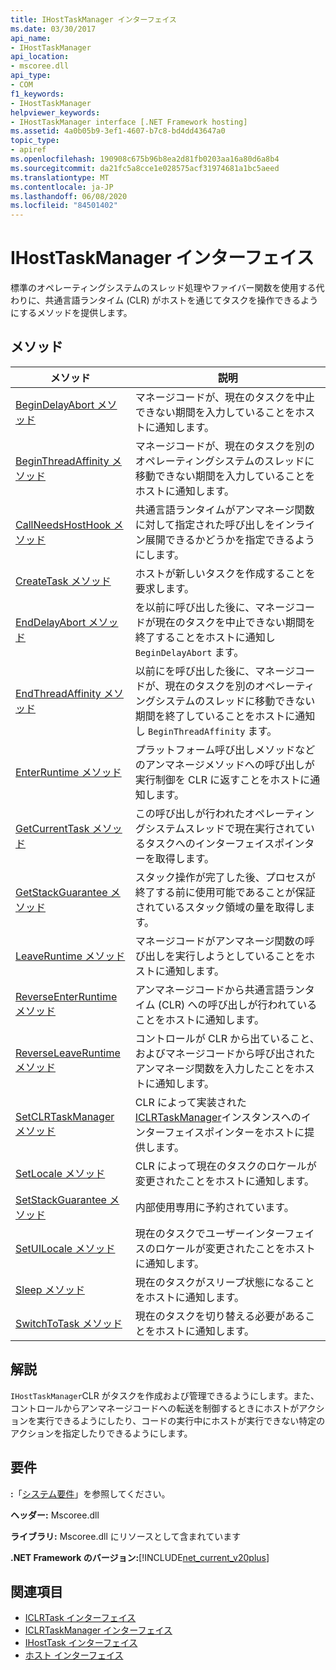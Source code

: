 ```yaml
---
title: IHostTaskManager インターフェイス
ms.date: 03/30/2017
api_name:
- IHostTaskManager
api_location:
- mscoree.dll
api_type:
- COM
f1_keywords:
- IHostTaskManager
helpviewer_keywords:
- IHostTaskManager interface [.NET Framework hosting]
ms.assetid: 4a0b05b9-3ef1-4607-b7c8-bd4dd43647a0
topic_type:
- apiref
ms.openlocfilehash: 190908c675b96b8ea2d81fb0203aa16a80d6a8b4
ms.sourcegitcommit: da21fc5a8cce1e028575acf31974681a1bc5aeed
ms.translationtype: MT
ms.contentlocale: ja-JP
ms.lasthandoff: 06/08/2020
ms.locfileid: "84501402"
---
```

# <a name="ihosttaskmanager-interface"></a>IHostTaskManager インターフェイス
標準のオペレーティングシステムのスレッド処理やファイバー関数を使用する代わりに、共通言語ランタイム (CLR) がホストを通じてタスクを操作できるようにするメソッドを提供します。  
  
## <a name="methods"></a>メソッド  
  
|メソッド|説明|  
|------------|-----------------|  
|[BeginDelayAbort メソッド](ihosttaskmanager-begindelayabort-method.md)|マネージコードが、現在のタスクを中止できない期間を入力していることをホストに通知します。|  
|[BeginThreadAffinity メソッド](ihosttaskmanager-beginthreadaffinity-method.md)|マネージコードが、現在のタスクを別のオペレーティングシステムのスレッドに移動できない期間を入力していることをホストに通知します。|  
|[CallNeedsHostHook メソッド](ihosttaskmanager-callneedshosthook-method.md)|共通言語ランタイムがアンマネージ関数に対して指定された呼び出しをインライン展開できるかどうかを指定できるようにします。|  
|[CreateTask メソッド](ihosttaskmanager-createtask-method.md)|ホストが新しいタスクを作成することを要求します。|  
|[EndDelayAbort メソッド](ihosttaskmanager-enddelayabort-method.md)|を以前に呼び出した後に、マネージコードが現在のタスクを中止できない期間を終了することをホストに通知し `BeginDelayAbort` ます。|  
|[EndThreadAffinity メソッド](ihosttaskmanager-endthreadaffinity-method.md)|以前にを呼び出した後に、マネージコードが、現在のタスクを別のオペレーティングシステムのスレッドに移動できない期間を終了していることをホストに通知し `BeginThreadAffinity` ます。|  
|[EnterRuntime メソッド](ihosttaskmanager-enterruntime-method.md)|プラットフォーム呼び出しメソッドなどのアンマネージメソッドへの呼び出しが実行制御を CLR に返すことをホストに通知します。|  
|[GetCurrentTask メソッド](ihosttaskmanager-getcurrenttask-method.md)|この呼び出しが行われたオペレーティングシステムスレッドで現在実行されているタスクへのインターフェイスポインターを取得します。|  
|[GetStackGuarantee メソッド](ihosttaskmanager-getstackguarantee-method.md)|スタック操作が完了した後、プロセスが終了する前に使用可能であることが保証されているスタック領域の量を取得します。|  
|[LeaveRuntime メソッド](ihosttaskmanager-leaveruntime-method.md)|マネージコードがアンマネージ関数の呼び出しを実行しようとしていることをホストに通知します。|  
|[ReverseEnterRuntime メソッド](ihosttaskmanager-reverseenterruntime-method.md)|アンマネージコードから共通言語ランタイム (CLR) への呼び出しが行われていることをホストに通知します。|  
|[ReverseLeaveRuntime メソッド](ihosttaskmanager-reverseleaveruntime-method.md)|コントロールが CLR から出ていること、およびマネージコードから呼び出されたアンマネージ関数を入力したことをホストに通知します。|  
|[SetCLRTaskManager メソッド](ihosttaskmanager-setclrtaskmanager-method.md)|CLR によって実装された[ICLRTaskManager](iclrtaskmanager-interface.md)インスタンスへのインターフェイスポインターをホストに提供します。|  
|[SetLocale メソッド](ihosttaskmanager-setlocale-method.md)|CLR によって現在のタスクのロケールが変更されたことをホストに通知します。|  
|[SetStackGuarantee メソッド](ihosttaskmanager-setstackguarantee-method.md)|内部使用専用に予約されています。|  
|[SetUILocale メソッド](ihosttaskmanager-setuilocale-method.md)|現在のタスクでユーザーインターフェイスのロケールが変更されたことをホストに通知します。|  
|[Sleep メソッド](ihosttaskmanager-sleep-method.md)|現在のタスクがスリープ状態になることをホストに通知します。|  
|[SwitchToTask メソッド](ihosttaskmanager-switchtotask-method.md)|現在のタスクを切り替える必要があることをホストに通知します。|  
  
## <a name="remarks"></a>解説  
 `IHostTaskManager`CLR がタスクを作成および管理できるようにします。また、コントロールからアンマネージコードへの転送を制御するときにホストがアクションを実行できるようにしたり、コードの実行中にホストが実行できない特定のアクションを指定したりできるようにします。  
  
## <a name="requirements"></a>要件  
 **:**「[システム要件](../../get-started/system-requirements.md)」を参照してください。  
  
 **ヘッダー:** Mscoree.dll  
  
 **ライブラリ:** Mscoree.dll にリソースとして含まれています  
  
 **.NET Framework のバージョン:**[!INCLUDE[net_current_v20plus](../../../../includes/net-current-v20plus-md.md)]  
  
## <a name="see-also"></a>関連項目

- [ICLRTask インターフェイス](iclrtask-interface.md)
- [ICLRTaskManager インターフェイス](iclrtaskmanager-interface.md)
- [IHostTask インターフェイス](ihosttask-interface.md)
- [ホスト インターフェイス](hosting-interfaces.md)
